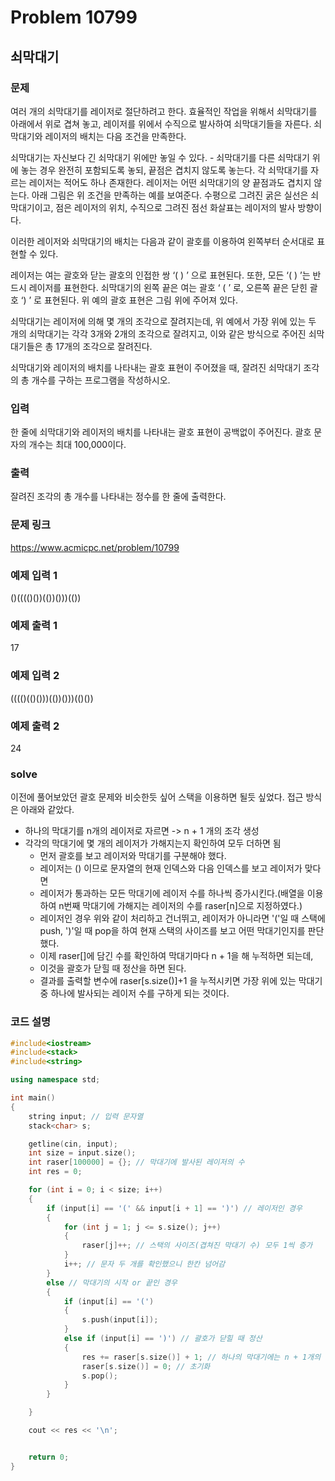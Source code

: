 # Problem 10799

## 쇠막대기

### 문제
여러 개의 쇠막대기를 레이저로 절단하려고 한다. 효율적인 작업을 위해서 쇠막대기를 아래에서 위로 겹쳐 놓고, 레이저를 위에서 수직으로 발사하여 쇠막대기들을 자른다. 쇠막대기와 레이저의 배치는 다음 조건을 만족한다.

쇠막대기는 자신보다 긴 쇠막대기 위에만 놓일 수 있다. - 쇠막대기를 다른 쇠막대기 위에 놓는 경우 완전히 포함되도록 놓되, 끝점은 겹치지 않도록 놓는다.
각 쇠막대기를 자르는 레이저는 적어도 하나 존재한다.
레이저는 어떤 쇠막대기의 양 끝점과도 겹치지 않는다.
아래 그림은 위 조건을 만족하는 예를 보여준다. 수평으로 그려진 굵은 실선은 쇠막대기이고, 점은 레이저의 위치, 수직으로 그려진 점선 화살표는 레이저의 발사 방향이다.

이러한 레이저와 쇠막대기의 배치는 다음과 같이 괄호를 이용하여 왼쪽부터 순서대로 표현할 수 있다.

레이저는 여는 괄호와 닫는 괄호의 인접한 쌍 ‘( ) ’ 으로 표현된다. 또한, 모든 ‘( ) ’는 반드시 레이저를 표현한다.
쇠막대기의 왼쪽 끝은 여는 괄호 ‘ ( ’ 로, 오른쪽 끝은 닫힌 괄호 ‘) ’ 로 표현된다.
위 예의 괄호 표현은 그림 위에 주어져 있다.

쇠막대기는 레이저에 의해 몇 개의 조각으로 잘려지는데, 위 예에서 가장 위에 있는 두 개의 쇠막대기는 각각 3개와 2개의 조각으로 잘려지고, 이와 같은 방식으로 주어진 쇠막대기들은 총 17개의 조각으로 잘려진다.

쇠막대기와 레이저의 배치를 나타내는 괄호 표현이 주어졌을 때, 잘려진 쇠막대기 조각의 총 개수를 구하는 프로그램을 작성하시오.

### 입력
한 줄에 쇠막대기와 레이저의 배치를 나타내는 괄호 표현이 공백없이 주어진다. 괄호 문자의 개수는 최대 100,000이다.


### 출력
잘려진 조각의 총 개수를 나타내는 정수를 한 줄에 출력한다.

### 문제 링크
<https://www.acmicpc.net/problem/10799>

### 예제 입력 1
()(((()())(())()))(())

### 예제 출력 1
17

### 예제 입력 2
(((()(()()))(())()))(()())

### 예제 출력 2
24

### solve
이전에 풀어보았던 괄호 문제와 비슷한듯 싶어
스택을 이용하면 될듯 싶었다. 접근 방식은 아래와 같았다.
- 하나의 막대기를 n개의 레이저로 자르면 -> n + 1 개의 조각 생성
- 각각의 막대기에 몇 개의 레이저가 가해지는지 확인하여 모두 더하면 됨
    - 먼저 괄호를 보고 레이저와 막대기를 구분해야 했다.
    - 레이저는 () 이므로 문자열의 현재 인덱스와 다음 인덱스를 보고 레이저가 맞다면
    - 레이저가 통과하는 모든 막대기에 레이저 수를 하나씩 증가시킨다.(배열을 이용하여 n번째 막대기에 가해지는 레이저의 수를 raser[n]으로 지정하였다.)
    - 레이저인 경우 위와 같이 처리하고 건너뛰고, 레이저가 아니라면 '('일 때 스택에 push, ')'일 때 pop을 하여 현재 스택의 사이즈를 보고 어떤 막대기인지를 판단했다.
    - 이제 raser[]에 담긴 수를 확인하여 막대기마다 n + 1을 해 누적하면 되는데,
    - 이것을 괄호가 닫힐 때 정산을 하면 된다.
    - 결과를 출력할 변수에 raser[s.size()]+1 을 누적시키면 가장 위에 있는 막대기 중 하나에 발사되는 레이저 수를 구하게 되는 것이다.

### 코드 설명
```C++
#include<iostream>
#include<stack>
#include<string>

using namespace std;

int main()
{
	string input; // 입력 문자열
	stack<char> s;

	getline(cin, input);
	int size = input.size();
	int raser[100000] = {}; // 막대기에 발사된 레이저의 수
	int res = 0;

	for (int i = 0; i < size; i++)
	{
		if (input[i] == '(' && input[i + 1] == ')') // 레이저인 경우
		{
			for (int j = 1; j <= s.size(); j++)
			{
				raser[j]++; // 스택의 사이즈(겹쳐진 막대기 수) 모두 1씩 증가
			}
			i++; // 문자 두 개를 확인했으니 한칸 넘어감
		}
		else // 막대기의 시작 or 끝인 경우
		{
			if (input[i] == '(')
			{
				s.push(input[i]);
			}
			else if (input[i] == ')') // 괄호가 닫힐 때 정산
			{
				res += raser[s.size()] + 1; // 하나의 막대기에는 n + 1개의 조각이 생성
				raser[s.size()] = 0; // 초기화
				s.pop();
			}
		}

	}

	cout << res << '\n';


	return 0;
}
```
